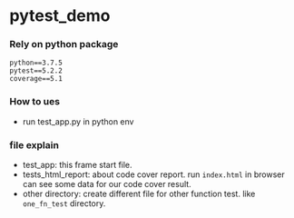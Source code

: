 # pytest_demo

### Rely on python package
    python==3.7.5
    pytest==5.2.2
    coverage==5.1

### How to ues

- run test_app.py in python env

### file explain

- test_app: this frame start file.
- tests_html_report: about code cover report. run `index.html` in browser can see some data for our code cover result.
- other directory: create different file for other function test. like `one_fn_test` directory.

